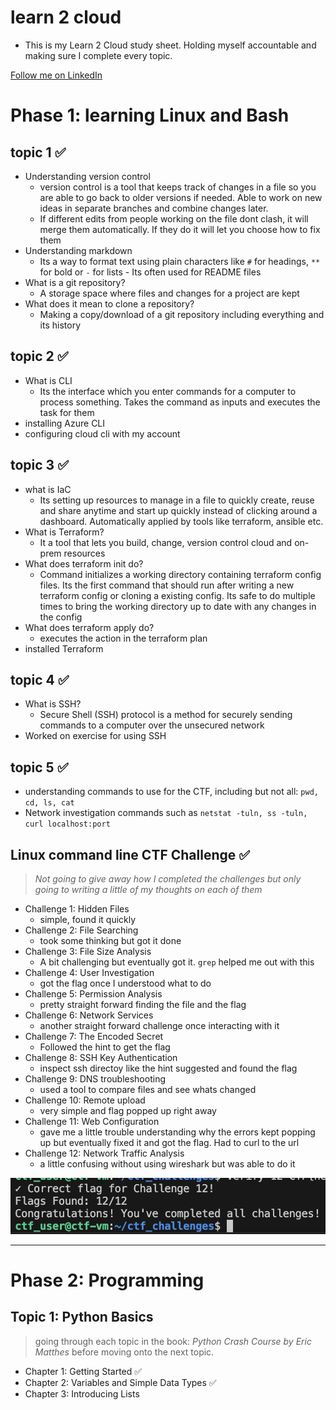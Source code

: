 # learn 2 cloud
- This is my Learn 2 Cloud study sheet. Holding myself accountable and making sure I complete every topic. 

[Follow me on LinkedIn](https://www.linkedin.com/in/cperez37/)

# Phase 1: learning Linux and Bash

## topic 1 ✅
 + Understanding version control 
    - version control is a tool that keeps track of changes in a file so you are able to go back to older versions if needed. Able to work on new ideas in separate branches and combine changes later.
    - If different edits from people working on the file dont clash, it will merge them automatically. If they do it will let you choose how to fix them 
+ Understanding markdown
    - Its a way to format text using plain characters like ```#``` for headings, ```**``` for bold or ```-``` for lists - Its often used for README files
+ What is a git repository?
    - A storage space where files and changes for a project are kept
+ What does it mean to clone a repository?
    - Making a copy/download of a git repository including everything and its history

## topic 2 ✅
+ What is CLI
    - Its the interface which you enter commands for a computer to process something. Takes the command as inputs and executes the task for them
+ installing Azure CLI
+ configuring cloud cli with my account

## topic 3 ✅
+ what is IaC
    - Its setting up resources to manage in a file to quickly create, reuse and share anytime and start up quickly instead of clicking around a dashboard. Automatically applied by tools like terraform, ansible etc.
+ What is Terraform?
    - It a tool that lets you build, change, version control cloud and on-prem resources 
+ What does terraform init do?
    - Command initializes a working directory containing terraform config files. Its the first command that should run after writing a new terraform config or cloning a existing config. Its safe to do multiple times to bring the working directory up to date with any changes in the config 
+ What does terraform apply do?
    - executes the action in the terraform plan
+ installed Terraform 

## topic 4 ✅
+ What is SSH?
    - Secure Shell (SSH) protocol is a method for securely sending commands to a computer over the unsecured network
+ Worked on exercise for using SSH 

## topic 5 ✅
+ understanding commands to use for the CTF, including but not all: ```pwd, cd, ls, cat```
+ Network investigation commands such as ```netstat -tuln, ss -tuln, curl localhost:port``` 

## Linux command line CTF Challenge ✅
> *Not going to give away how I completed the challenges but only 
> going to writing a little of my thoughts on each of them*
+ Challenge 1: Hidden Files 
    - simple, found it quickly
+ Challenge 2: File Searching
    - took some thinking but got it done
+ Challenge 3: File Size Analysis
    - A bit challenging but eventually got it. ```grep``` helped me out with this
+ Challenge 4: User Investigation
    - got the flag once I understood what to do
+ Challenge 5: Permission Analysis
    - pretty straight forward finding the file and the flag
+ Challenge 6: Network Services
    - another straight forward challenge once interacting with it
+ Challenge 7: The Encoded Secret
    - Followed the hint to get the flag
+ Challenge 8: SSH Key Authentication
    - inspect ssh directoy like the hint suggested and found the flag
+ Challenge 9: DNS troubleshooting
    - used a tool to compare files and see whats changed 
+ Challenge 10: Remote upload
    - very simple and flag popped up right away
+ Challenge 11: Web Configuration
    - gave me a little trouble understanding why the errors kept popping up but eventually fixed it and got the flag. Had to curl to the url 
+  Challenge 12: Network Traffic Analysis
    - a little confusing without using wireshark but was able to do it

![](images/phase1.png)

---

# Phase 2: Programming

## Topic 1: Python Basics
>going through each topic in the book: *Python Crash Course by Eric Matthes* before moving onto the next topic. 

- Chapter 1: Getting Started ✅
- Chapter 2: Variables and Simple Data Types ✅
- Chapter 3: Introducing Lists
